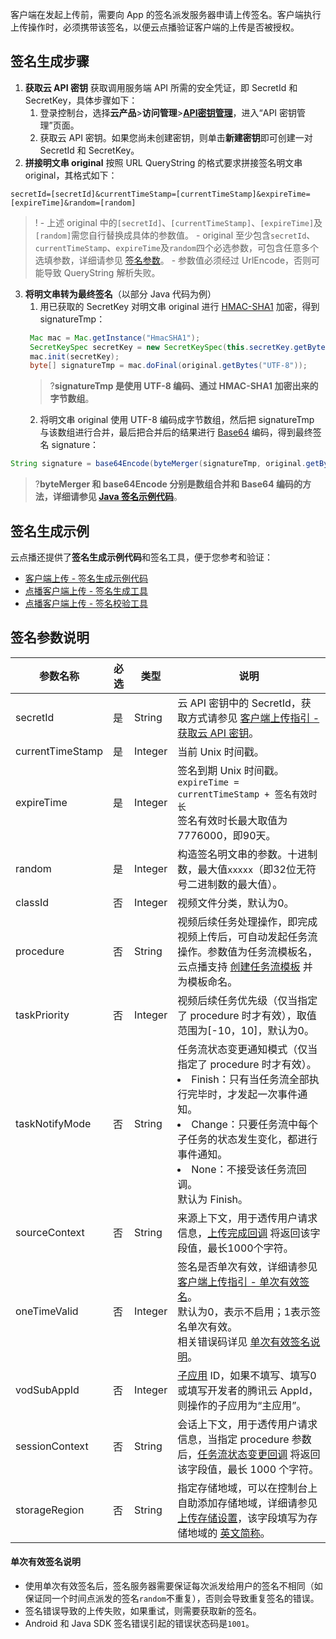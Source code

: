 
客户端在发起上传前，需要向 App 的签名派发服务器申请上传签名。客户端执行上传操作时，必须携带该签名，以便云点播验证客户端的上传是否被授权。


## 签名生成步骤

1. **获取云 API 密钥**
获取调用服务端 API 所需的安全凭证，即 SecretId 和 SecretKey，具体步骤如下：
	1. 登录控制台，选择**云产品**>**访问管理**>[**API密钥管理**](https://console.cloud.tencent.com/cam/capi)，进入“API 密钥管理”页面。
	2. 获取云 API 密钥。如果您尚未创建密钥，则单击**新建密钥**即可创建一对 SecretId 和 SecretKey。
2. **拼接明文串 original**
按照 URL QueryString 的格式要求拼接签名明文串 original，其格式如下：
```
secretId=[secretId]&currentTimeStamp=[currentTimeStamp]&expireTime=[expireTime]&random=[random]
```
>!
	- 上述 original 中的`[secretId]`、`[currentTimeStamp]`、`[expireTime]`及`[random]`需您自行替换成具体的参数值。
	- original 至少包含`secretId`、`currentTimeStamp`、`expireTime`及`random`四个必选参数，可包含任意多个选填参数，详细请参见 [签名参数](#p2)。
	- 参数值必须经过 UrlEncode，否则可能导致 QueryString 解析失败。
3. **将明文串转为最终签名**（以部分 Java 代码为例）
	1. 用已获取的 SecretKey 对明文串 original 进行 [HMAC-SHA1](https://www.ietf.org/rfc/rfc2104.txt) 加密，得到 signatureTmp：
	```java
	 Mac mac = Mac.getInstance("HmacSHA1");
	 SecretKeySpec secretKey = new SecretKeySpec(this.secretKey.getBytes("UTF-8"), mac.getAlgorithm());
	 mac.init(secretKey);
	 byte[] signatureTmp = mac.doFinal(original.getBytes("UTF-8"));
	```
	>?**signatureTmp 是使用 UTF-8 编码、通过 HMAC-SHA1 加密出来的字节数组**。
	2. 将明文串 original 使用 UTF-8 编码成字节数组，然后把 signatureTmp 与该数组进行合并，最后把合并后的结果进行 [Base64](https://tools.ietf.org/html/rfc4648) 编码，得到最终签名 signature：
```java
String signature = base64Encode(byteMerger(signatureTmp, original.getBytes("utf8")));
```
>?**byteMerger 和 base64Encode 分别是数组合并和 Base64 编码的方法，详细请参见 [Java 签名示例代码](https://cloud.tencent.com/document/product/266/10638#java-.E7.AD.BE.E5.90.8D.E7.A4.BA.E4.BE.8B)**。

## 签名生成示例
云点播还提供了**签名生成示例代码**和签名工具，便于您参考和验证：
- [客户端上传 - 签名生成示例代码](https://cloud.tencent.com/document/product/266/10638)
- [点播客户端上传 - 签名生成工具](https://video.qcloud.com/signature/ugcgenerate.html)
- [点播客户端上传 - 签名校验工具](https://video.qcloud.com/signature/ugcdecode.html)
		

## [](id:p2)签名参数说明
 
| 参数名称 | 必选 | 类型 | 说明 |
| --- | --- | --- | --- | 
| secretId | 是 | String | 云 API 密钥中的 SecretId，获取方式请参见 [客户端上传指引 - 获取云 API 密钥](https://cloud.tencent.com/document/product/266/9219#p3)。 |
| currentTimeStamp | 是 | Integer | 当前 Unix 时间戳。 |
| expireTime | 是 | Integer| 签名到期 Unix 时间戳。<br/>`expireTime = currentTimeStamp + 签名有效时长`<br/>签名有效时长最大取值为7776000，即90天。 |
| random | 是 | Integer | 构造签名明文串的参数。十进制数，最大值`xxxxx`（即32位无符号二进制数的最大值）。 |
| classId | 否 | Integer | 视频文件分类，默认为0。 | 
|[](id:p3) procedure | 否 | String | 视频后续任务处理操作，即完成视频上传后，可自动发起任务流操作。参数值为任务流模板名，云点播支持 [创建任务流模板](https://cloud.tencent.com/document/product/266/33819) 并为模板命名。 | 
| taskPriority | 否 | Integer | 视频后续任务优先级（仅当指定了 procedure 时才有效），取值范围为[-10，10]，默认为0。| 
| taskNotifyMode | 否 | String | 任务流状态变更通知模式（仅当指定了 procedure 时才有效）。<li>Finish：只有当任务流全部执行完毕时，才发起一次事件通知。</li><li>Change：只要任务流中每个子任务的状态发生变化，都进行事件通知。</li><li>None：不接受该任务流回调。 </li>默认为 Finish。| 
| sourceContext | 否 | String | 来源上下文，用于透传用户请求信息，[上传完成回调](/document/product/266/7830) 将返回该字段值，最长1000个字符。 |
| oneTimeValid | 否 | Integer | 签名是否单次有效，详细请参见 [客户端上传指引 - 单次有效签名](https://cloud.tencent.com/document/product/266/9219#p4)。<br>默认为0，表示不启用；1表示签名单次有效。<br>相关错误码详见 [单次有效签名说明](#p1)。 | 
| vodSubAppId | 否 | Integer | [子应用](/document/product/266/14574) ID，如果不填写、填写0或填写开发者的腾讯云 AppId，则操作的子应用为“主应用”。 | 
| sessionContext | 否 | String | 会话上下文，用于透传用户请求信息，当指定 procedure 参数后，[任务流状态变更回调](/document/product/266/9636) 将返回该字段值，最长 1000 个字符。|
| storageRegion | 否 | String | 指定存储地域，可以在控制台上自助添加存储地域，详细请参见 [上传存储设置](/document/product/266/14059)，该字段填写为存储地域的 [英文简称](/document/product/266/9760#.E4.B8.8A.E4.BC.A0.E5.AD.98.E5.82.A8)。|

#### [](id:p1)单次有效签名说明

- 使用单次有效签名后，签名服务器需要保证每次派发给用户的签名不相同（如保证同一个时间点派发的签名`random`不重复），否则会导致重复签名的错误。
- 签名错误导致的上传失败，如果重试，则需要获取新的签名。
- Android 和 Java SDK 签名错误引起的错误状态码是`1001`。
